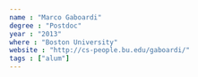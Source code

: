 ```yaml
---
name : "Marco Gaboardi"
degree : "Postdoc"
year : "2013"
where : "Boston University"
website : "http://cs-people.bu.edu/gaboardi/"
tags : ["alum"]
---
```

